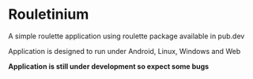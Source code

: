 # Rouletinium
A simple roulette application using roulette package available in pub.dev

Application is designed to run under Android, Linux, Windows and Web

**Application is still under development so expect some bugs**
